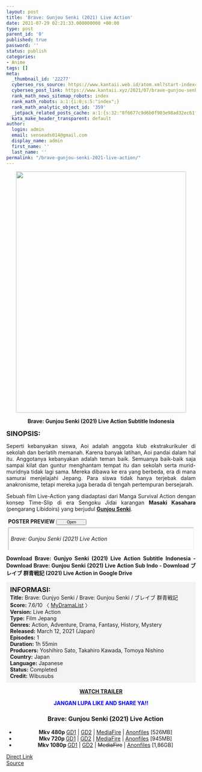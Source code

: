 ```yaml
---
layout: post
title: 'Brave: Gunjou Senki (2021) Live Action'
date: 2021-07-29 02:21:33.000000000 +00:00
type: post
parent_id: '0'
published: true
password: ''
status: publish
categories:
- Anime
tags: []
meta:
  _thumbnail_id: '22277'
  cyberseo_rss_source: https://www.kantaii.web.id/atom.xml?start-index=1&max-results=150
  cyberseo_post_link: https://www.kantaii.xyz/2021/07/brave-gunjou-senki-2021-live-action.html
  rank_math_news_sitemap_robots: index
  rank_math_robots: a:1:{i:0;s:5:"index";}
  rank_math_analytic_object_id: '359'
  _jetpack_related_posts_cache: a:1:{s:32:"8f6677c9d6b0f903e98ad32ec61f8deb";a:2:{s:7:"expires";i:1657846456;s:7:"payload";a:0:{}}}
  kata_make_header_transparent: default
author:
  login: admin
  email: senseads014@gmail.com
  display_name: admin
  first_name: ''
  last_name: ''
permalink: "/brave-gunjou-senki-2021-live-action/"
---
```

<div class="separator" style="clear: both; text-align: center;"><a href="https://1.bp.blogspot.com/-qzKMDPf53oc/YQIJ6AcbrfI/AAAAAAAAE3M/uXZ6YHymLncOUO1bhvcUZKkoKWIHFAWvwCLcBGAsYHQ/s1698/Brave%2B-%2BGunjyo%2BSenki%2B2021%2Ba.jpg" style="margin-left: 1em; margin-right: 1em;"><img border="0" data-original-height="1698" data-original-width="1200" height="640" src="{{ site.baseurl }}/assets/2021/07/Brave%2B-%2BGunjyo%2BSenki%2B2021%2Ba.jpg" width="452" /></a></div>
<p>
<div style="text-align: center;"><b>Brave: Gunjou Senki (2021) Live Action Subtitle Indonesia</b></div>
<p><b><span style="font-size: large;">SINOPSIS:</span></b>
<div style="text-align: justify;">Seperti kebanyakan siswa, Aoi adalah anggota klub ekstrakurikuler di sekolah dan berlatih memanah. Karena banyak latihan, Aoi pandai dalam hal itu. Anggotanya kebanyakan adalah teman baik. Semuanya baik-baik saja sampai kilat dan guntur menghantam tempat itu dan sekolah serta murid-muridnya tidak lagi sama. Mereka dibawa ke era yang berbeda, era di mana samurai menjelajahi Jepang. Para siswa tidak hanya terjebak dalam anakronisme, tetapi mereka juga berada di tengah pertempuran bersejarah.</p>
<p>Sebuah film Live-Action yang diadaptasi dari Manga Survival Action dengan konsep Time-Slip di era Sengoku Jidai karangan <b>Masaki Kasahara</b> (pengarang Libidoirs) yang berjudul <a href="https://myanimelist.net/manga/75903/Gunjou_Senki" target="_blank" rel="noopener"><b>Gunjou Senki</b></a>.</p>
<p> <a name="more"></a>
<div>
<div style="margin: 5px;">
<div class="smallfont" style="margin-bottom: 2px;"><span style="font-weight: bold;">POSTER PREVIEW</span><input onclick="if (this.parentNode.parentNode.getElementsByTagName('div')[1].getElementsByTagName('div')[0].style.display != '') { this.parentNode.parentNode.getElementsByTagName('div')[1].getElementsByTagName('div')[0].style.display = ''; this.innerText = ''; this.value = ' Close..'; } else { this.parentNode.parentNode.getElementsByTagName('div')[1].getElementsByTagName('div')[0].style.display = 'none'; this.innerText = ''; this.value = ' Clik Here'; }" style="font-size: 10px; margin: 5px; padding: 0px; width: 80px;" type="button" value="Open" /></div>
<div class="alt2" style="border: 1px inset; margin: 0px; padding: 6px;">
<div style="display: none;">
<div class="separator" style="clear: both; text-align: center;"><a href="https://1.bp.blogspot.com/-uVZGo5TnnP0/YQIJ6JHS37I/AAAAAAAAE3I/VeeiUndraQU0NVCHh_agSPVcfv2MLXTJACLcBGAsYHQ/s780/Brave%2B-%2BGunjyo%2BSenki%2B2021%2Bc.jpg" style="margin-left: 1em; margin-right: 1em;"><img border="0" data-original-height="439" data-original-width="780" height="360" src="{{ site.baseurl }}/assets/2021/07/Brave%2B-%2BGunjyo%2BSenki%2B2021%2Bc.jpg" width="640" /></a></div>
<p>
<div class="separator" style="clear: both; text-align: center;"><a href="https://1.bp.blogspot.com/-mRFDLfSRabA/YQIJ6IFewhI/AAAAAAAAE3Q/FQ19brK5-6gqGELqWKgYGt2a5ve_YEgfACLcBGAsYHQ/s908/Brave%2B-%2BGunjyo%2BSenki%2B2021%2Bb.jpg" style="margin-left: 1em; margin-right: 1em;"><img border="0" data-original-height="908" data-original-width="640" height="640" src="{{ site.baseurl }}/assets/2021/07/Brave%2B-%2BGunjyo%2BSenki%2B2021%2Bb.jpg" width="452" /></a></div>
<p>
<div class="separator" style="clear: both; text-align: center;"><a href="https://1.bp.blogspot.com/-qzKMDPf53oc/YQIJ6AcbrfI/AAAAAAAAE3M/uXZ6YHymLncOUO1bhvcUZKkoKWIHFAWvwCLcBGAsYHQ/s1698/Brave%2B-%2BGunjyo%2BSenki%2B2021%2Ba.jpg" style="margin-left: 1em; margin-right: 1em;"><img border="0" data-original-height="1698" data-original-width="1200" height="640" src="{{ site.baseurl }}/assets/2021/07/Brave%2B-%2BGunjyo%2BSenki%2B2021%2Ba.jpg" width="452" /></a></div>
</div>
<p><i>Brave: Gunjou Senki (2021) Live Action</i></div>
</div>
</div>
<p><b>Download Brave: Gunjyo Senki (2021) Live Action Subtitle Indonesia - Download Brave: Gunjou Senki (2021) Live Action Sub Indo - Download ブレイブ 群青戦記 (2021) Live Action in Google Drive</b></div>
<p>
<div style="background-color: #f3f3f3; padding: 10px; text-align: left;"><b><span style="font-size: large;">INFORMASI:</span></b><br /><b>Title:</b> Brave: Gunjyo Senki / Brave: Gunjou Senki / ブレイブ 群青戦記<br /><b>Score:</b> 7.6/10 〈 <a href="https://mydramalist.com/52665-brave-gunjou-senki" target="_blank" rel="noopener">MyDramaList</a> 〉<br /><b>Version:</b> Live Action<br /><b>Type:</b> Film Jepang<br /><b>Genres:</b> Action, Adventure, Drama, Fantasy, History, Mystery<br /><b>Released:</b> March 12, 2021 (Japan)<br /><b>Episodes:</b> 1<br /><b>Duration:</b> 1h 55min<br /><b>Producers:</b> Yoshihiro Sato, Takahiro Kawada, Tomoya Nishino<br /><b>Country:</b> Japan<br /><b>Language:</b> Japanese<br /><b>Status:</b> Completed<br /><b>Credit:</b> Wibusubs</div>
<p>
<div style="text-align: center;"><b><a href="https://www.youtube.com/watch?v=GnU8O8F1QIk" target="_blank" rel="noopener">WATCH TRAILER</a></b></div>
<p>
<div style="text-align: center;"><b><span style="color: blue;">JANGAN LUPA LIKE AND SHARE YA!!</span></b>
<div class="dl">
<ul />
<h3 style="text-align: center;">Brave: Gunjou Senki (2021) Live Action</h3>
<li style="text-align: center;"><b>Mkv 480p </b><a href="https://semawur.com/0nbBtJKqvb8i" target="_blank" rel="noopener">GD1</a> | <a href="https://apk.miuiku.com/8CQGrERA" target="_blank" rel="noopener">GD2</a> | <a href="https://semawur.com/ggZ0cf9EkWsO" target="_blank" rel="noopener">MediaFire</a> | <a href="https://apk.miuiku.com/O0BJmk" target="_blank" rel="noopener">Anonfiles</a> [526MB]</li>
<li style="text-align: center;"><b>Mkv 720p </b><a href="https://semawur.com/jxnd1dA" target="_blank" rel="noopener">GD1</a> | <a href="https://apk.miuiku.com/goZSJmkpn" target="_blank" rel="noopener">GD2</a> | <a href="https://semawur.com/nPnylT60" target="_blank" rel="noopener">MediaFire</a> | <a href="https://apk.miuiku.com/5FFoguz" target="_blank" rel="noopener">Anonfiles</a> [945MB]</li>
<li style="text-align: center;"><b>Mkv 1080p </b><a href="https://semawur.com/iV2YzWyQ" target="_blank" rel="noopener">GD1</a> | <a href="https://apk.miuiku.com/YrFpc0" target="_blank" rel="noopener">GD2</a> | <strike>MediaFire</strike> | <a href="https://apk.miuiku.com/2hF0baK" target="_blank" rel="noopener">Anonfiles</a> [1,86GB]</li></div>
</div>
<link rel="stylesheet" href="https://cdnjs.cloudflare.com/ajax/libs/font-awesome/4.7.0/css/font-awesome.min.css" />
<div class="divbtn"> <a href="https://handymansurrender.com/fihup8buzv?key=94550f7ce39444073321dde3b8782f97" class="btn"><i class="fa fa-download"></i> Direct Link</a> <br /><a href="https://www.kantaii.xyz/2021/07/brave-gunjou-senki-2021-live-action.html">Source</a> </div>
